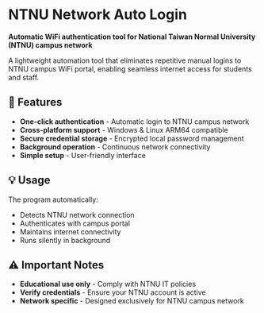 # NTNU Network Auto Login

**Automatic WiFi authentication tool for National Taiwan Normal University (NTNU) campus network**

A lightweight automation tool that eliminates repetitive manual logins to NTNU campus WiFi portal, enabling seamless internet access for students and staff.

## 🚀 Features

- **One-click authentication** - Automatic login to NTNU campus network
- **Cross-platform support** - Windows & Linux ARM64 compatible
- **Secure credential storage** - Encrypted local password management
- **Background operation** - Continuous network connectivity
- **Simple setup** - User-friendly interface

## 💡 Usage

The program automatically:
- Detects NTNU network connection
- Authenticates with campus portal
- Maintains internet connectivity
- Runs silently in background

## ⚠️ Important Notes

- **Educational use only** - Comply with NTNU IT policies
- **Verify credentials** - Ensure your NTNU account is active
- **Network specific** - Designed exclusively for NTNU campus network
